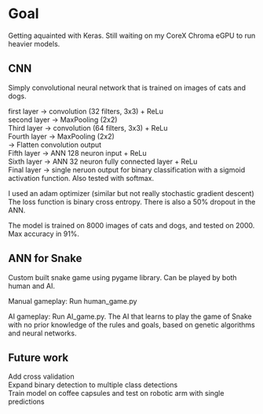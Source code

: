 # Goal
Getting aquainted with Keras. Still waiting on my CoreX Chroma eGPU to run heavier models.

## CNN
Simply convolutional neural network that is trained on images of cats and dogs.   

first layer -> convolution (32 filters, 3x3) + ReLu  
second layer -> MaxPooling (2x2)  
Third layer -> convolution (64 filters, 3x3) + ReLu  
Fourth layer -> MaxPooling (2x2)  
-> Flatten convolution output  
Fifth layer -> ANN 128 neuron input + ReLu  
Sixth layer -> ANN 32 neuron fully connected layer + ReLu  
Final layer -> single neruon output for binary classification with a sigmoid activation function. Also tested with softmax.   

I used an adam optimizer (similar but not really stochastic gradient descent)
The loss function is binary cross entropy. There is also a 50% dropout in the ANN.  

The model is trained on 8000 images of cats and dogs, and tested on 2000. Max accuracy in 91%.   

## ANN for Snake 
Custom built snake game using pygame library. Can be played by both human and AI. 
  
Manual gameplay:
Run human_game.py

AI gameplay:
Run AI_game.py. The AI that learns to play the game of Snake with no prior knowledge of the rules and goals, based on genetic algorithms and neural networks.


## Future work 
Add cross validation  
Expand binary detection to multiple class detections  
Train model on coffee capsules and test on robotic arm with single predictions  


